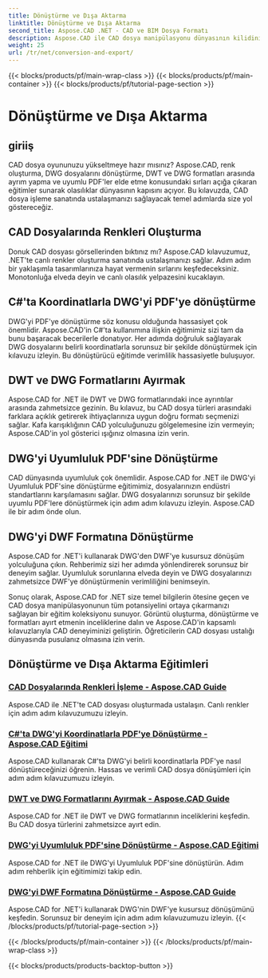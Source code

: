 ```yaml
---
title: Dönüştürme ve Dışa Aktarma
linktitle: Dönüştürme ve Dışa Aktarma
second_title: Aspose.CAD .NET - CAD ve BIM Dosya Formatı
description: Aspose.CAD ile CAD dosya manipülasyonu dünyasının kilidini açın! Canlı renkler oluşturmayı ve DWG dosyalarını dönüştürmeyi öğrenin. Kesin sonuçlar için DWT ve DWG formatlarına dalın.
weight: 25
url: /tr/net/conversion-and-export/
---
```


{{< blocks/products/pf/main-wrap-class >}}
{{< blocks/products/pf/main-container >}}
{{< blocks/products/pf/tutorial-page-section >}}

# Dönüştürme ve Dışa Aktarma



## giriiş

CAD dosya oyununuzu yükseltmeye hazır mısınız? Aspose.CAD, renk oluşturma, DWG dosyalarını dönüştürme, DWT ve DWG formatları arasında ayrım yapma ve uyumlu PDF'ler elde etme konusundaki sırları açığa çıkaran eğitimler sunarak olasılıklar dünyasının kapısını açıyor. Bu kılavuzda, CAD dosya işleme sanatında ustalaşmanızı sağlayacak temel adımlarda size yol göstereceğiz.

## CAD Dosyalarında Renkleri Oluşturma

Donuk CAD dosyası görsellerinden bıktınız mı? Aspose.CAD kılavuzumuz, .NET'te canlı renkler oluşturma sanatında ustalaşmanızı sağlar. Adım adım bir yaklaşımla tasarımlarınıza hayat vermenin sırlarını keşfedeceksiniz. Monotonluğa elveda deyin ve canlı olasılık yelpazesini kucaklayın.

## C#'ta Koordinatlarla DWG'yi PDF'ye dönüştürme

DWG'yi PDF'ye dönüştürme söz konusu olduğunda hassasiyet çok önemlidir. Aspose.CAD'in C#'ta kullanımına ilişkin eğitimimiz sizi tam da bunu başaracak becerilerle donatıyor. Her adımda doğruluk sağlayarak DWG dosyalarını belirli koordinatlarla sorunsuz bir şekilde dönüştürmek için kılavuzu izleyin. Bu dönüştürücü eğitimde verimlilik hassasiyetle buluşuyor.

## DWT ve DWG Formatlarını Ayırmak

Aspose.CAD for .NET ile DWT ve DWG formatlarındaki ince ayrıntılar arasında zahmetsizce gezinin. Bu kılavuz, bu CAD dosya türleri arasındaki farklara açıklık getirerek ihtiyaçlarınıza uygun doğru formatı seçmenizi sağlar. Kafa karışıklığının CAD yolculuğunuzu gölgelemesine izin vermeyin; Aspose.CAD'in yol gösterici ışığınız olmasına izin verin.

## DWG'yi Uyumluluk PDF'sine Dönüştürme

CAD dünyasında uyumluluk çok önemlidir. Aspose.CAD for .NET ile DWG'yi Uyumluluk PDF'sine dönüştürme eğitimimiz, dosyalarınızın endüstri standartlarını karşılamasını sağlar. DWG dosyalarınızı sorunsuz bir şekilde uyumlu PDF'lere dönüştürmek için adım adım kılavuzu izleyin. Aspose.CAD ile bir adım önde olun.

## DWG'yi DWF Formatına Dönüştürme

Aspose.CAD for .NET'i kullanarak DWG'den DWF'ye kusursuz dönüşüm yolculuğuna çıkın. Rehberimiz sizi her adımda yönlendirerek sorunsuz bir deneyim sağlar. Uyumluluk sorunlarına elveda deyin ve DWG dosyalarınızı zahmetsizce DWF'ye dönüştürmenin verimliliğini benimseyin.

Sonuç olarak, Aspose.CAD for .NET size temel bilgilerin ötesine geçen ve CAD dosya manipülasyonunun tüm potansiyelini ortaya çıkarmanızı sağlayan bir eğitim koleksiyonu sunuyor. Görüntü oluşturma, dönüştürme ve formatları ayırt etmenin inceliklerine dalın ve Aspose.CAD'in kapsamlı kılavuzlarıyla CAD deneyiminizi geliştirin. Öğreticilerin CAD dosyası ustalığı dünyasında pusulanız olmasına izin verin.
## Dönüştürme ve Dışa Aktarma Eğitimleri
### [CAD Dosyalarında Renkleri İşleme - Aspose.CAD Guide](./rendering-colors-in-cad-files/)
Aspose.CAD ile .NET'te CAD dosyası oluşturmada ustalaşın. Canlı renkler için adım adım kılavuzumuzu izleyin.
### [C#'ta DWG'yi Koordinatlarla PDF'ye Dönüştürme - Aspose.CAD Eğitimi](./converting-dwg-to-pdf-with-coordinates/)
Aspose.CAD kullanarak C#'ta DWG'yi belirli koordinatlarla PDF'ye nasıl dönüştüreceğinizi öğrenin. Hassas ve verimli CAD dosya dönüşümleri için adım adım kılavuzumuzu izleyin.
### [DWT ve DWG Formatlarını Ayırmak - Aspose.CAD Guide](./distinguishing-between-dwt-and-dwg-formats/)
Aspose.CAD for .NET ile DWT ve DWG formatlarının inceliklerini keşfedin. Bu CAD dosya türlerini zahmetsizce ayırt edin.
### [DWG'yi Uyumluluk PDF'sine Dönüştürme - Aspose.CAD Eğitimi](./converting-dwg-to-compliance-pdf/)
Aspose.CAD for .NET ile DWG'yi Uyumluluk PDF'sine dönüştürün. Adım adım rehberlik için eğitimimizi takip edin.
### [DWG'yi DWF Formatına Dönüştürme - Aspose.CAD Guide](./converting-dwg-to-dwf/)
Aspose.CAD for .NET'i kullanarak DWG'nin DWF'ye kusursuz dönüşümünü keşfedin. Sorunsuz bir deneyim için adım adım kılavuzumuzu izleyin.
{{< /blocks/products/pf/tutorial-page-section >}}

{{< /blocks/products/pf/main-container >}}
{{< /blocks/products/pf/main-wrap-class >}}

{{< blocks/products/products-backtop-button >}}

